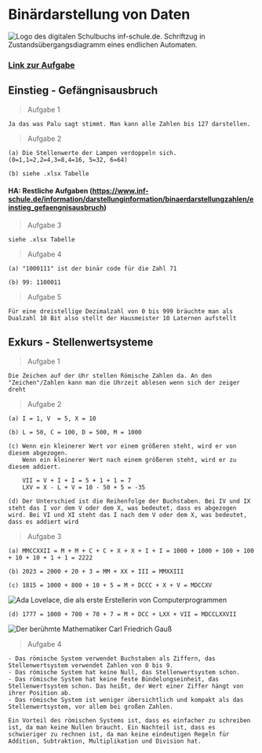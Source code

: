 # Binärdarstellung von Daten
![Logo des digitalen Schulbuchs inf-schule.de. Schriftzug in Zustandsübergangsdiagramm eines endlichen Automaten.](https://www.inf-schule.de/assets/img/logo/logo_inf-schule_weiss2.png)

### [Link zur Aufgabe](https://www.inf-schule.de/information/darstellunginformation/binaerdarstellungzahlen)

## Einstieg - Gefängnisausbruch
> Aufgabe 1

    Ja das was Palu sagt stimmt. Man kann alle Zahlen bis 127 darstellen.

> Aufgabe 2

    (a) Die Stellenwerte der Lampen verdoppeln sich. (0=1,1=2,2=4,3=8,4=16, 5=32, 6=64)

    (b) siehe .xlsx Tabelle

#### HA: Restliche Aufgaben (https://www.inf-schule.de/information/darstellunginformation/binaerdarstellungzahlen/einstieg_gefaengnisausbruch)

> Aufgabe 3

    siehe .xlsx Tabelle

> Aufgabe 4

    (a) "1000111" ist der binär code für die Zahl 71

    (b) 99: 1100011

> Aufgabe 5

    Für eine dreistellige Dezimalzahl von 0 bis 999 bräuchte man als Dualzahl 10 Bit also stellt der Hausmeister 10 Laternen aufstellt

## Exkurs - Stellenwertsysteme
> Aufgabe 1

    Die Zeichen auf der Uhr stellen Römische Zahlen da. An den "Zeichen"/Zahlen kann man die Uhrzeit ablesen wenn sich der zeiger dreht

> Aufgabe 2

    (a) I = 1, V  = 5, X = 10

    (b) L = 50, C = 100, D = 500, M = 1000

    (c) Wenn ein kleinerer Wert vor einem größeren steht, wird er von diesem abgezogen. 
        Wenn ein kleinerer Wert nach einem größeren steht, wird er zu diesem addiert. 
    
        VII = V + I + I = 5 + 1 + 1 = 7
        LXV = X - L + V = 10 - 50 + 5 = -35

    (d) Der Unterschied ist die Reihenfolge der Buchstaben. Bei IV und IX steht das I vor dem V oder dem X, was bedeutet, dass es abgezogen wird. Bei VI und XI steht das I nach dem V oder dem X, was bedeutet, dass es addiert wird

> Aufgabe 3

    (a) MMCCXXII = M + M + C + C + X + X + I + I = 1000 + 1000 + 100 + 100 + 10 + 10 + 1 + 1 = 2222

    (b) 2023 = 2000 + 20 + 3 = MM + XX + III = MMXXIII

    (c) 1815 = 1000 + 800 + 10 + 5 = M + DCCC + X + V = MDCCXV

![Ada Lovelace, die als erste Erstellerin von Computerprogrammen](https://www.bing.com/th?id=OSK.HERO6pWim_axaD5Z0Z0u24V1KBVi6H6R6PpVvomRv5EF8Tk&pid=cdx&w=320&h=189&c=7)

    (d) 1777 = 1000 + 700 + 70 + 7 = M + DCC + LXX + VII = MDCCLXXVII

![Der berühmte Mathematiker Carl Friedrich Gauß](https://www.bing.com/th?id=OSK.HEROm0yrFPGQPFIQnXLBcWXAUIRl_xB3KYgwAcJHdhg2T0w&pid=cdx&w=320&h=189&c=7)

> Aufgabe 4

    - Das römische System verwendet Buchstaben als Ziffern, das Stellenwertsystem verwendet Zahlen von 0 bis 9.
    - Das römische System hat keine Null, das Stellenwertsystem schon.
    - Das römische System hat keine feste Bündelungseinheit, das Stellenwertsystem schon. Das heißt, der Wert einer Ziffer hängt von ihrer Position ab.
    - Das römische System ist weniger übersichtlich und kompakt als das Stellenwertsystem, vor allem bei großen Zahlen.

    Ein Vorteil des römischen Systems ist, dass es einfacher zu schreiben ist, da man keine Nullen braucht. Ein Nachteil ist, dass es schwieriger zu rechnen ist, da man keine eindeutigen Regeln für Addition, Subtraktion, Multiplikation und Division hat.
